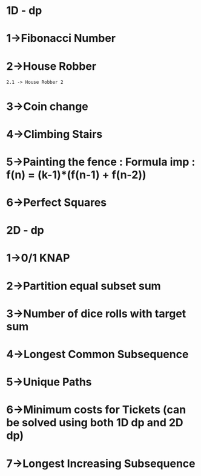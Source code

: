 # 1D - dp
# 1->Fibonacci Number
# 2->House Robber
    2.1 -> House Robber 2
# 3->Coin change
# 4->Climbing Stairs
# 5->Painting the fence : Formula imp : f(n) = (k-1)*(f(n-1) + f(n-2))
# 6->Perfect Squares


# 2D - dp
# 1->0/1 KNAP
# 2->Partition equal subset sum
# 3->Number of dice rolls with target sum
# 4->Longest Common Subsequence
# 5->Unique Paths
# 6->Minimum costs for Tickets (can be solved using both 1D dp and 2D dp)
# 7->Longest Increasing Subsequence

